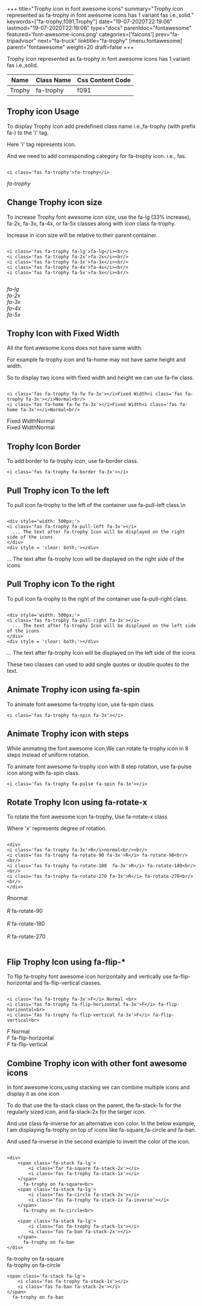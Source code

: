 +++
title="Trophy icon in font awesome icons"
summary="Trophy icon represented as fa-trophy in font awesome icons has 1 variant fas i.e.,solid."
keywords=["fa-trophy,f091,Trophy"]
date="19-07-2020T22:19:06"
lastmod="19-07-2020T22:19:06"
type="docs"
parentdoc="fontawesome"
featured='font-awesome-icons.png'
categories=['faicons']
prev="fa-tripadvisor"
next="fa-truck"
linktitle="fa-trophy"
[menu.fontawesome]
parent="fontawesome"
weight=20
draft=false
+++


Trophy icon represented as fa-trophy in font awesome icons has 1 variant fas i.e.,solid.

<div class='table-responsive'><table class='table'><thead><tr><th>Name</th><th>Class Name</th><th>Css Content Code</th></tr></thead><tbody><tr><td>Trophy</td><td>fa-trophy</td><td>f091</td></tr></tbody></table></div>



## Trophy icon Usage

To display Trophy icon add predefined class name i.e.,fa-trophy (with prefix fa-) to the 'i' tag.

Here 'i' tag represents icon.

And we need to add corresponding category for fa-trophy icon. i.e., fas.


```

<i class='fas fa-trophy'>fa-trophy</i>
```

<i class='fas fa-trophy'>fa-trophy</i>




## Change Trophy icon size
To increase Trophy font awesome icon size, use the fa-lg (33% increase), fa-2x, fa-3x, fa-4x, or fa-5x classes along with icon class fa-trophy.

Increase in icon size will be relative to their parent container. 

```

<i class='fas fa-trophy fa-lg'>fa-lg</i><br/>
<i class='fas fa-trophy fa-2x'>fa-2x</i><br/>
<i class='fas fa-trophy fa-3x'>fa-3x</i><br/>
<i class='fas fa-trophy fa-4x'>fa-4x</i><br/>
<i class='fas fa-trophy fa-5x'>fa-5x</i><br/>
            
```

<i class='fas fa-trophy fa-lg'>fa-lg</i><br/>
<i class='fas fa-trophy fa-2x'>fa-2x</i><br/>
<i class='fas fa-trophy fa-3x'>fa-3x</i><br/>
<i class='fas fa-trophy fa-4x'>fa-4x</i><br/>
<i class='fas fa-trophy fa-5x'>fa-5x</i><br/>
            



## Trophy Icon with Fixed Width 

All the font awesome icons does not have same width.

For example fa-trophy icon and fa-home may not have same height and width.

So to display two icons with fixed width and height we can use fa-fw class.


```

<i class='fas fa-trophy fa-fw fa-3x'></i>Fixed Width<i class='fas fa-trophy fa-3x'></i>Normal<br/>
<i class='fas fa-home fa-fw fa-3x'></i>Fixed Width<i class='fas fa-home fa-3x'></i>Normal<br/>
```

<i class='fas fa-trophy fa-fw fa-3x'></i>Fixed Width<i class='fas fa-trophy fa-3x'></i>Normal<br/>
<i class='fas fa-home fa-fw fa-3x'></i>Fixed Width<i class='fas fa-home fa-3x'></i>Normal<br/>



## Trophy Icon Border 

To add border to fa-trophy icon, use fa-border class.


```
<i class='fas fa-trophy fa-border fa-3x'></i>

```
<i class='fas fa-trophy fa-border fa-3x'></i>





## Pull Trophy icon To the left

To pull icon fa-trophy to the left of the container use fa-pull-left class.\n

```

<div style='width: 500px;'>
<i class='fas fa-trophy fa-pull-left fa-3x'></i>
  ... The text after fa-trophy Icon will be displayed on the right side of the icons
</div>
<div style = 'clear: both;'></div>
```

<div style='width: 500px;'>
<i class='fas fa-trophy fa-pull-left fa-3x'></i>
  ... The text after fa-trophy Icon will be displayed on the right side of the icons
</div>
<div style = 'clear: both;'></div>




## Pull Trophy icon To the right
To pull icon fa-trophy to the right of the container use fa-pull-right class.

```

<div style='width: 500px;'>
<i class='fas fa-trophy fa-pull-right fa-3x'></i>
  ... The text after fa-trophy Icon will be displayed on the left side of the icons
</div>
<div style = 'clear: both;'></div>
```

<div style='width: 500px;'>
<i class='fas fa-trophy fa-pull-right fa-3x'></i>
  ... The text after fa-trophy Icon will be displayed on the left side of the icons
</div>
<div style = 'clear: both;'></div>

These two classes can used to add single quotes or double quotes to the text.


## Animate Trophy icon using fa-spin
To animate font awesome fa-trophy icon, use fa-spin class.

```
<i class='fas fa-trophy fa-spin fa-3x'></i>
```
<i class='fas fa-trophy fa-spin fa-3x'></i>




## Animate Trophy icon with steps
While animating the font awesome icon,We can rotate fa-trophy icon in 8 steps instead of uniform rotation.

To animate font awesome fa-trophy icon with 8 step rotation, use fa-pulse icon along with fa-spin class.


```
<i class='fas fa-trophy fa-pulse fa-spin fa-3x'></i>

```
<i class='fas fa-trophy fa-pulse fa-spin fa-3x'></i>





## Rotate Trophy Icon using fa-rotate-x
To rotate the font awesome icon fa-trophy, Use fa-rotate-x class

Where 'x' represents degree of rotation.


```

<div>
<i class='fas fa-trophy fa-3x'>R</i>normal<br/><br/>
<i class='fas fa-trophy fa-rotate-90 fa-3x'>R</i> fa-rotate-90<br/><br/> 
<i class='fas fa-trophy fa-rotate-180  fa-3x'>R</i> fa-rotate-180<br/><br/> 
<i class='fas fa-trophy fa-rotate-270 fa-3x'>R</i> fa-rotate-270<br/><br/>
</div>
```

<div>
<i class='fas fa-trophy fa-3x'>R</i>normal<br/><br/>
<i class='fas fa-trophy fa-rotate-90 fa-3x'>R</i> fa-rotate-90<br/><br/> 
<i class='fas fa-trophy fa-rotate-180  fa-3x'>R</i> fa-rotate-180<br/><br/> 
<i class='fas fa-trophy fa-rotate-270 fa-3x'>R</i> fa-rotate-270<br/><br/>
</div>




## Flip Trophy Icon using fa-flip-*
To flip fa-trophy font awesome icon horizontally and vertically use fa-flip-horizontal and fa-flip-vertical classes. 

```

<i class='fas fa-trophy fa-3x'>F</i> Normal <br>
<i class='fas fa-trophy fa-flip-horizontal fa-3x'>F</i> fa-flip-horizontal<br>
<i class='fas fa-trophy fa-flip-vertical fa-3x'>F</i> fa-flip-vertical<br>
```

<i class='fas fa-trophy fa-3x'>F</i> Normal <br>
<i class='fas fa-trophy fa-flip-horizontal fa-3x'>F</i> fa-flip-horizontal<br>
<i class='fas fa-trophy fa-flip-vertical fa-3x'>F</i> fa-flip-vertical<br>




## Combine Trophy icon with other font awesome icons
In font awesome icons,using stacking we can combine multiple icons and display it as one icon 

To do that use the fa-stack class on the parent, the fa-stack-1x for the regularly sized icon, and fa-stack-2x for the larger icon.

And use class fa-inverse for an alternative icon color. 
In the below example, I am displaying fa-trophy on top of icons like fa-square,fa-circle and fa-ban.

And used fa-inverse in the second example to invert the color of the icon.

```

<div>
    <span class='fa-stack fa-lg'>
        <i class='far fa-square fa-stack-2x'></i>
        <i class='fas fa-trophy fa-stack-1x'></i>
    </span>
      fa-trophy on fa-square<br>
    <span class='fa-stack fa-lg'>
        <i class='fas fa-circle fa-stack-2x'></i>
        <i class='fas fa-trophy fa-stack-1x fa-inverse'></i>
    </span>
      fa-trophy on fa-circle<br>

    <span class='fa-stack fa-lg'>
        <i class='fas fa-trophy fa-stack-1x'></i>
        <i class='fas fa-ban fa-stack-2x'></i>
    </span>
      fa-trophy on fa-ban
</div>
```

<div>
    <span class='fa-stack fa-lg'>
        <i class='far fa-square fa-stack-2x'></i>
        <i class='fas fa-trophy fa-stack-1x'></i>
    </span>
      fa-trophy on fa-square<br>
    <span class='fa-stack fa-lg'>
        <i class='fas fa-circle fa-stack-2x'></i>
        <i class='fas fa-trophy fa-stack-1x fa-inverse'></i>
    </span>
      fa-trophy on fa-circle<br>

    <span class='fa-stack fa-lg'>
        <i class='fas fa-trophy fa-stack-1x'></i>
        <i class='fas fa-ban fa-stack-2x'></i>
    </span>
      fa-trophy on fa-ban
</div>






